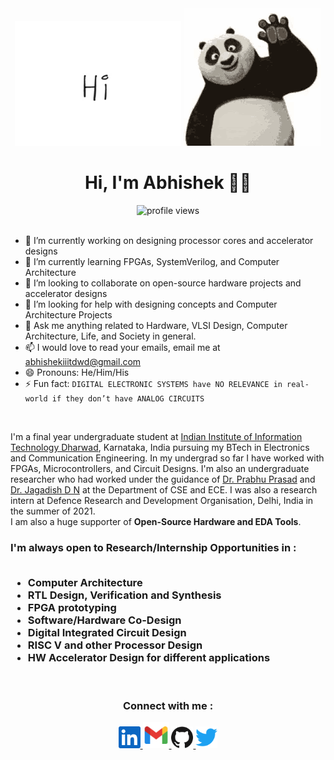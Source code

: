 <div align = "center"> <img src = "media/hi.webp"> <img src = "media/panda.gif"></div>
<h1> <div align = "center"> Hi, I'm Abhishek 👋🏾 </div> </h1>
<div align = "center"> <img alt = "profile views" src="https://komarev.com/ghpvc/?username=heyshakya"> </div> <br>

- 🔭 I’m currently working on designing processor cores and accelerator designs
- 🌱 I’m currently learning FPGAs, SystemVerilog, and Computer Architecture
- 👯 I’m looking to collaborate on open-source hardware projects and accelerator designs
- 🤔 I’m looking for help with designing concepts and Computer Architecture Projects
- 💬 Ask me anything related to Hardware, VLSI Design, Computer Architecture, Life, and Society in general.
- 📫 I would love to read your emails, email me at abhishekiiitdwd@gmail.com
- 😄 Pronouns: He/Him/His
- ⚡ Fun fact: ```DIGITAL ELECTRONIC SYSTEMS have NO RELEVANCE in real-world if they don’t have ANALOG CIRCUITS```

<br>

I'm a final year undergraduate student at [Indian Institute of Information Technology Dharwad](https://iiitdwd.ac.in/), Karnataka, India pursuing my BTech in Electronics and Communication Engineering. In my undergrad so far I have worked with FPGAs, Microcontrollers, and Circuit Designs. I'm also an undergraduate researcher who had worked under the guidance of [Dr. Prabhu Prasad](https://prabhuprasadbm.github.io/) and [Dr. Jagadish D N](https://iiitdwd.ac.in/Dr.Jagadish.php) at the Department of CSE and ECE. I was also a research intern at Defence Research and Development Organisation, Delhi, India in the summer of 2021. <br>
I am also a huge supporter of **Open-Source Hardware and EDA Tools**. <br>

<h3>I'm always open to Research/Internship Opportunities in : 
  <br>
  <br>
    <ul>
      <li> Computer Architecture </li>
      <li> RTL Design, Verification and Synthesis </li>
      <li> FPGA prototyping </li>
      <li> Software/Hardware Co-Design </li>
      <li> Digital Integrated Circuit Design </li>
      <li> RISC V and other Processor Design </li>
      <li> HW Accelerator Design for different applications </li>
    </ul>
</h3> 
<br>

<h3> <p align="center">  Connect with me :  </p> </h3>


<p align="center">

  <a href="https://www.linkedin.com/in/heyshakya/" >
    <img alt="Abhishek's LinkedIn" title="LinkedIn" height="35" width="35" src="media/linkedin.svg">
  </a>

   <a href="mailto:abhishekiiitdwd@gmail.com">
    <img alt="Abhishek's Gmail ID" title="Gmail" height="42" width="42" src="media/gmail_2.png">
  </a>

   <a href="https://github.com/heyshakya">
    <img alt="Abhishek's GitHub" title="GitHub" height="35" width="35" src="media/github.svg">
  </a>
  
  <a href="https://twitter.com/heyshakya" >
    <img alt="Abhishek's Twitter" title="Twitter" height="35" width="35" src="media/twitter.svg">
  </a>
</p> 










<!---
<p align="center">
<img src="https://github-readme-stats.vercel.app/api?username=heyshakya&show_icons=true&count_private=true&hide_border=true&theme=beufy">
<img src="https://github-readme-stats.vercel.app/api/top-langs/?username=heyshakya&theme=beufy&hide_border=true">
</p>
<br>
-->



<!---
### Latest blogs :
- [XYZ](Link)
- [ABC](Link)
-->






